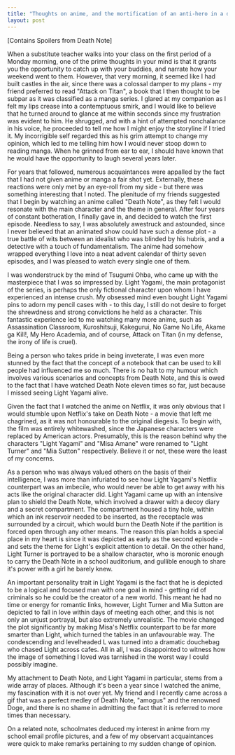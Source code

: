 ```yaml
---
title: "Thoughts on anime, and the mortification of an anti-hero in a dystopian society"
layout: post
---
```


[Contains Spoilers from Death Note]

When a substitute teacher walks into your class on the first period of a Monday morning, one of the prime thoughts in your mind is that it grants you the opportunity to catch up with your buddies, and narrate how your weekend went to them. However, that very morning, it seemed like I had built castles in the air, since there was a colossal damper to my plans - my friend preferred to read "Attack on Titan", a book that I then thought to be subpar as it was classified as a manga series. I glared at my companion as I felt my lips crease into a contemptuous smirk, and I would like to believe that he turned around to glance at me within seconds since my frustration was evident to him. He shrugged, and with a hint of attempted nonchalance in his voice, he proceeded to tell me how I might enjoy the storyline if I tried it. My incorrigible self regarded this as his grim attempt to change my opinion, which led to me telling him how I would never stoop down to reading manga. When he grinned from ear to ear, I should have known that he would have the opportunity to laugh several years later. 

For years that followed, numerous acquaintances were appalled by the fact that I had not given anime or manga a fair shot yet. Externally, these reactions were only met by an eye-roll from my side - but there was something interesting that I noted. The plenitude of my friends suggested that I begin by watching an anime called "Death Note", as they felt I would resonate with the main character and the theme in general. After four years of constant botheration, I finally gave in, and decided to watch the first episode. Needless to say, I was absolutely awestruck and astounded, since I never believed that an animated show could have such a dense plot - a true battle of wits between an idealist who was blinded by his hubris, and a detective with a touch of fundamentalism. The anime had somehow wrapped everything I love into a neat advent calendar of thirty seven episodes, and I was pleased to watch every single one of them. 

I was wonderstruck by the mind of Tsugumi Ohba, who came up with the masterpiece that I was so impressed by. Light Yagami, the main protagonist of the series, is perhaps the only fictional character upon whom I have experienced an intense crush. My obsessed mind even bought Light Yagami pins to adorn my pencil cases with - to this day, I still do not desire to forget the shrewdness and strong convictions he held as a character. This fantastic experience led to me watching many more anime, such as Assassination Classroom, Kuroshitsuji, Kakegurui, No Game No Life, Akame ga Kill!, My Hero Academia, and of course, Attack on Titan (in my defense, the irony of life is cruel). 

Being a person who takes pride in being inveterate, I was even more stunned by the fact that the concept of a notebook that can be used to kill people had influenced me so much. There is no halt to my humour which involves various scenarios and concepts from Death Note, and this is owed to the fact that I have watched Death Note eleven times so far, just because I missed seeing Light Yagami alive. 

Given the fact that I watched the anime on Netflix, it was only obvious that I would stumble upon Netflix's take on Death Note - a movie that left me chagrined, as it was not honourable to the original diegesis. To begin with, the film was entirely whitewashed, since the Japanese characters were replaced by American actors.  Presumably, this is the reason behind why the characters "Light Yagami" and "Misa Amane" were renamed to "Light Turner" and "Mia Sutton" respectively. Believe it or not, these were the least of my concerns.

As a person who was always valued others on the basis of their intelligence, I was more than infuriated to see how Light Yagami's Netflix counterpart was an imbecile, who would never be able to get away with his acts like the original character did. Light Yagami came up with an intensive plan to shield the Death Note, which involved a drawer with a decoy diary and a secret compartment. The compartment housed a tiny hole, within which an ink reservoir needed to be inserted, as the receptacle was surrounded by a circuit, which would burn the Death Note if the partition is forced open through any other means. The reason this plan holds a special place in my heart is since it was depicted as early as the second episode - and sets the theme for Light's explicit attention to detail. On the other hand, Light Turner is portrayed to be a shallow character, who is moronic enough to carry the Death Note in a school auditorium, and gullible enough to share it's power with a girl he barely knew. 

An important personality trait in Light Yagami is the fact that he is depicted to be a logical and focused man with one goal in mind - getting rid of criminals so he could be the creator of a new world. This meant he had no time or energy for romantic links, however, Light Turner and Mia Sutton are depicted to fall in love within days of meeting each other, and this is not only an unjust portrayal, but also extremely unrealistic. The movie changed the plot significantly by making Misa's Netflix counterpart to be far more smarter than Light, which turned the tables in an unfavourable way. The condescending and levelheaded L was turned into a dramatic douchebag who chased Light across cafes. All in all, I was disappointed to witness how the image of something I loved was tarnished in the worst way I could possibly imagine. 

My attachment to Death Note, and Light Yagami in particular, stems from a wide array of places. Although it's been a year since I watched the anime, my fascination with it is not over yet. My friend and I recently came across a gif that was a perfect medley of Death Note, "amogus" and the renowned Doge, and there is no shame in admitting the fact that it is referred to more times than necessary.

On a related note, schoolmates deduced my interest in anime from my school email profile pictures, and a few of my observant acquaintances were quick to make remarks pertaining to my sudden change of opinion.
